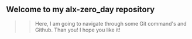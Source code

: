 ## Welcome to my alx-zero_day repository
> > Here, I am going to navigate through some Git command's and Github.
> Than you!
> > I hope you like it! 
